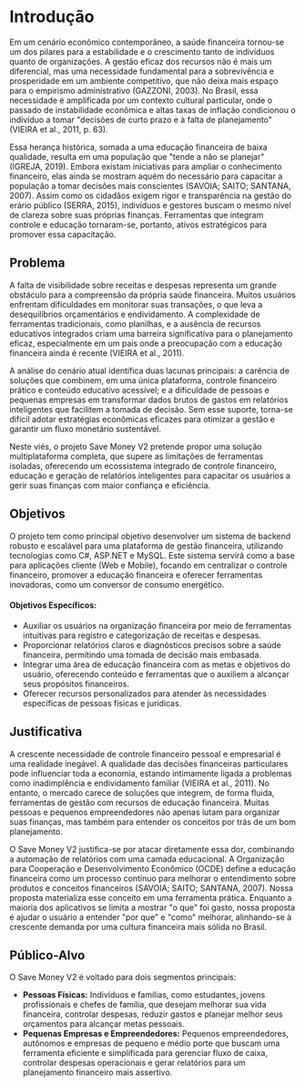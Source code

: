 # Introdução

Em um cenário econômico contemporâneo, a saúde financeira tornou-se um dos pilares para a estabilidade e o crescimento tanto de indivíduos quanto de organizações. A gestão eficaz dos recursos não é mais um diferencial, mas uma necessidade fundamental para a sobrevivência e prosperidade em um ambiente competitivo, que não deixa mais espaço para o empirismo administrativo (GAZZONI, 2003). No Brasil, essa necessidade é amplificada por um contexto cultural particular, onde o passado de instabilidade econômica e altas taxas de inflação condicionou o indivíduo a tomar "decisões de curto prazo e à falta de planejamento" (VIEIRA et al., 2011, p. 63).

Essa herança histórica, somada a uma educação financeira de baixa qualidade, resulta em uma população que "tende a não se planejar" (IGREJA, 2019). Embora existam iniciativas para ampliar o conhecimento financeiro, elas ainda se mostram aquém do necessário para capacitar a população a tomar decisões mais conscientes (SAVOIA; SAITO; SANTANA, 2007). Assim como os cidadãos exigem rigor e transparência na gestão do erário público (SERRA, 2015), indivíduos e gestores buscam o mesmo nível de clareza sobre suas próprias finanças. Ferramentas que integram controle e educação tornaram-se, portanto, ativos estratégicos para promover essa capacitação.

## Problema

A falta de visibilidade sobre receitas e despesas representa um grande obstáculo para a compreensão da própria saúde financeira. Muitos usuários enfrentam dificuldades em monitorar suas transações, o que leva a desequilíbrios orçamentários e endividamento. A complexidade de ferramentas tradicionais, como planilhas, e a ausência de recursos educativos integrados criam uma barreira significativa para o planejamento eficaz, especialmente em um país onde a preocupação com a educação financeira ainda é recente (VIEIRA et al., 2011).

A análise do cenário atual identifica duas lacunas principais: a carência de soluções que combinem, em uma única plataforma, controle financeiro prático e conteúdo educativo acessível; e a dificuldade de pessoas e pequenas empresas em transformar dados brutos de gastos em relatórios inteligentes que facilitem a tomada de decisão. Sem esse suporte, torna-se difícil adotar estratégias econômicas eficazes para otimizar a gestão e garantir um fluxo monetário sustentável.

Neste viés, o projeto Save Money V2 pretende propor uma solução multiplataforma completa, que supere as limitações de ferramentas isoladas, oferecendo um ecossistema integrado de controle financeiro, educação e geração de relatórios inteligentes para capacitar os usuários a gerir suas finanças com maior confiança e eficiência.

## Objetivos

O projeto tem como principal objetivo desenvolver um sistema de backend robusto e escalável para uma plataforma de gestão financeira, utilizando tecnologias como C#, ASP.NET e MySQL. Este sistema servirá como a base para aplicações cliente (Web e Mobile), focando em centralizar o controle financeiro, promover a educação financeira e oferecer ferramentas inovadoras, como um conversor de consumo energético.

#### Objetivos Específicos:

* Auxiliar os usuários na organização financeira por meio de ferramentas intuitivas para registro e categorização de receitas e despesas.
* Proporcionar relatórios claros e diagnósticos precisos sobre a saúde financeira, permitindo uma tomada de decisão mais embasada.
* Integrar uma área de educação financeira com as metas e objetivos do usuário, oferecendo conteúdo e ferramentas que o auxiliem a alcançar seus propósitos financeiros.
* Oferecer recursos personalizados para atender às necessidades específicas de pessoas físicas e jurídicas.

## Justificativa

A crescente necessidade de controle financeiro pessoal e empresarial é uma realidade inegável. A qualidade das decisões financeiras particulares pode influenciar toda a economia, estando intimamente ligada a problemas como inadimplência e endividamento familiar (VIEIRA et al., 2011). No entanto, o mercado carece de soluções que integrem, de forma fluida, ferramentas de gestão com recursos de educação financeira. Muitas pessoas e pequenos empreendedores não apenas lutam para organizar suas finanças, mas também para entender os conceitos por trás de um bom planejamento.

O Save Money V2 justifica-se por atacar diretamente essa dor, combinando a automação de relatórios com uma camada educacional. A Organização para Cooperação e Desenvolvimento Econômico (OCDE) define a educação financeira como um processo contínuo para melhorar o entendimento sobre produtos e conceitos financeiros (SAVOIA; SAITO; SANTANA, 2007). Nossa proposta materializa esse conceito em uma ferramenta prática. Enquanto a maioria dos aplicativos se limita a mostrar "o que" foi gasto, nossa proposta é ajudar o usuário a entender "por que" e "como" melhorar, alinhando-se à crescente demanda por uma cultura financeira mais sólida no Brasil.

## Público-Alvo

O Save Money V2 é voltado para dois segmentos principais:

* **Pessoas Físicas:** Indivíduos e famílias, como estudantes, jovens profissionais e chefes de família, que desejam melhorar sua vida financeira, controlar despesas, reduzir gastos e planejar melhor seus orçamentos para alcançar metas pessoais.
* **Pequenas Empresas e Empreendedores:** Pequenos empreendedores, autônomos e empresas de pequeno e médio porte que buscam uma ferramenta eficiente e simplificada para gerenciar fluxo de caixa, controlar despesas operacionais e gerar relatórios para um planejamento financeiro mais assertivo.
